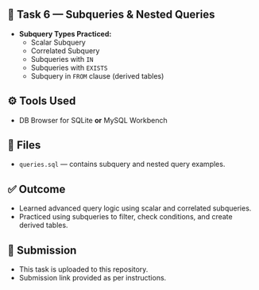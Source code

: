 ## 📌 Task 6 — Subqueries & Nested Queries

- **Subquery Types Practiced:**  
  - Scalar Subquery  
  - Correlated Subquery  
  - Subqueries with `IN`  
  - Subqueries with `EXISTS`  
  - Subquery in `FROM` clause (derived tables)

## ⚙️ Tools Used

- DB Browser for SQLite **or** MySQL Workbench

## 📎 Files

- `queries.sql` — contains subquery and nested query examples.

## ✅ Outcome

- Learned advanced query logic using scalar and correlated subqueries.
- Practiced using subqueries to filter, check conditions, and create derived tables.

## 🔗 Submission

- This task is uploaded to this repository.
- Submission link provided as per instructions.
